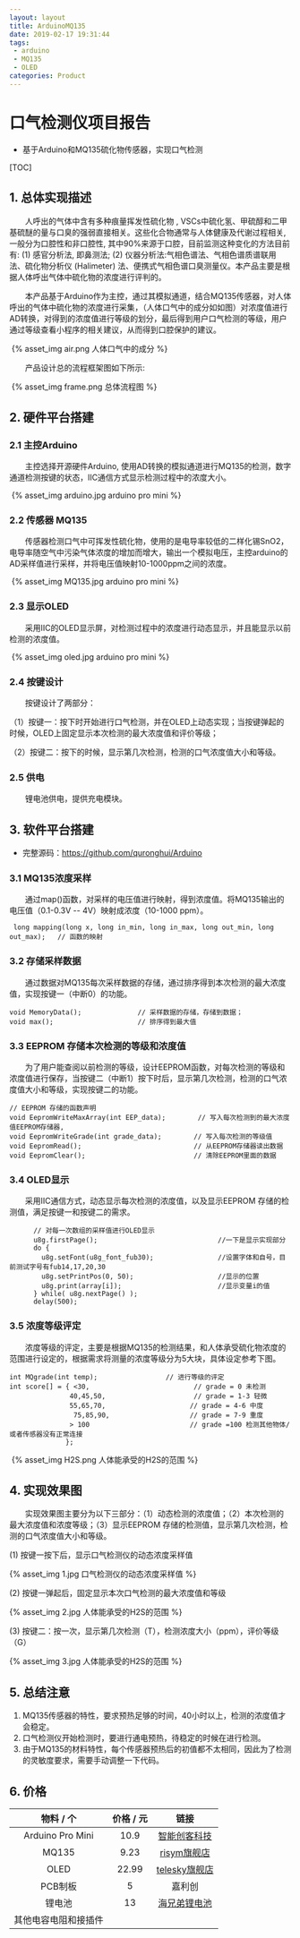 ```yaml
---
layout: layout
title: ArduinoMQ135
date: 2019-02-17 19:31:44
tags:  
 - arduino 
 - MQ135 
 - OLED 
categories: Product
---
```


# 口气检测仪项目报告

+ 基于Arduino和MQ135硫化物传感器，实现口气检测

[TOC]



## 1. 总体实现描述

　　人呼出的气体中含有多种痕量挥发性硫化物 , VSCs中硫化氢、甲硫醇和二甲基硫醚的量与口臭的强弱直接相关。这些化合物通常与人体健康及代谢过程相关, 一般分为口腔性和非口腔性, 其中90%来源于口腔，目前监测这种变化的方法目前有: (1) 感官分析法, 即鼻测法; (2) 仪器分析法:气相色谱法、气相色谱质谱联用法、硫化物分析仪 (Halimeter) 法、便携式气相色谱口臭测量仪。本产品主要是根据人体呼出气体中硫化物的浓度进行评判的。  

　　本产品基于Arduino作为主控，通过其模拟通道，结合MQ135传感器，对人体呼出的气体中硫化物的浓度进行采集，（人体口气中的成分如如图）对浓度值进行AD转换，对得到的浓度值进行等级的划分，最后得到用户口气检测的等级，用户通过等级查看小程序的相关建议，从而得到口腔保护的建议。

​						{% asset_img air.png 人体口气中的成分 %}

　　产品设计总的流程框架图如下所示: 

​						{% asset_img frame.png 总体流程图 %}

## 2. 硬件平台搭建

### 2.1 主控Arduino　　

　　主控选择开源硬件Arduino, 使用AD转换的模拟通道进行MQ135的检测，数字通道检测按键的状态，IIC通信方式显示检测过程中的浓度大小。

​						{% asset_img arduino.jpg arduino pro mini %}

### 2.2  传感器 MQ135

　　传感器检测口气中可挥发性硫化物，使用的是电导率较低的二样化锡SnO2，电导率随空气中污染气体浓度的增加而增大，输出一个模拟电压，主控arduino的AD采样值进行采样，并将电压值映射10-1000ppm之间的浓度。

​						{% asset_img MQ135.jpg arduino pro mini %}

### 2.3 显示OLED

　　采用IIC的OLED显示屏，对检测过程中的浓度进行动态显示，并且能显示以前检测的浓度值。

​						{% asset_img oled.jpg arduino pro mini %}	

### 2.4 按键设计

　　按键设计了两部分：

（1）按键一：按下时开始进行口气检测，并在OLED上动态实现；当按键弹起的时候，OLED上固定显示本次检测的最大浓度值和评价等级；

（2）按键二：按下的时候，显示第几次检测，检测的口气浓度值大小和等级。

### 2.5 供电

　　锂电池供电，提供充电模块。

## 3. 软件平台搭建

+ 完整源码：https://github.com/quronghui/Arduino

### 3.1 MQ135浓度采样

　　通过map()函数，对采样的电压值进行映射，得到浓度值。将MQ135输出的电压值（0.1-0.3V -- 4V）映射成浓度（10-1000 ppm）。

```
 long mapping(long x, long in_min, long in_max, long out_min, long out_max);   // 函数的映射
```

### 3.2 存储采样数据

　　通过数据对MQ135每次采样数据的存储，通过排序得到本次检测的最大浓度值，实现按键一（中断0）的功能。

```
void MemoryData();              // 采样数据的存储，存储到数据；
void max();						// 排序得到最大值
```

### 3.3 EEPROM 存储本次检测的等级和浓度值

　　为了用户能查阅以前检测的等级，设计EEPROM函数，对每次检测的等级和浓度值进行保存，当按键二（中断1）按下时后，显示第几次检测，检测的口气浓度值大小和等级，实现按键二的功能。

```
// EEPROM 存储的函数声明
void EepromWriteMaxArray(int EEP_data);        // 写入每次检测到的最大浓度值EEPROM存储器,
void EepromWriteGrade(int grade_data);        // 写入每次检测的等级值
void EepromRead();                            // 从EEPROM存储器读出数据
void EepromClear();                           // 清除EEPROM里面的数据
```

### 3.4 OLED显示

　　采用IIC通信方式，动态显示每次检测的浓度值，以及显示EEPROM 存储的检测值，满足按键一和按键二的需求。

```
      // 对每一次数组的采样值进行OLED显示
      u8g.firstPage();                              //一下是显示实现部分
      do {
        u8g.setFont(u8g_font_fub30);                //设置字体和自号，目前测试字号有fub14,17,20,30
        u8g.setPrintPos(0, 50);                     //显示的位置
        u8g.print(array[i]);                        //显示变量i的值
      } while( u8g.nextPage() );
      delay(500);
```

### 3.5 浓度等级评定

　　浓度等级的评定，主要是根据MQ135的检测结果，和人体承受硫化物浓度的范围进行设定的，根据需求将测量的浓度等级分为5大块，具体设定参考下图。

```
int MQgrade(int temp);                 // 进行等级的评定
int score[] = { <30,                          // grade = 0 未检测
               40,45,50,                      // grade = 1-3 轻微
               55,65,70,                     // grade = 4-6 中度
                75,85,90,                    // grade = 7-9 重度
               > 100                         // grade =100 检测其他物体/或者传感器没有正常连接   
              };   
```

​					{% asset_img H2S.png 人体能承受的H2S的范围 %}	

## 4. 实现效果图

　　实现效果图主要分为以下三部分：（1）动态检测的浓度值；（2）本次检测的最大浓度值和浓度等级；（3）显示EEPROM 存储的检测值，显示第几次检测，检测的口气浓度值大小和等级。

(1) 按键一按下后，显示口气检测仪的动态浓度采样值

{% asset_img 1.jpg 口气检测仪的动态浓度采样值 %}

(2) 按键一弹起后，固定显示本次口气检测的最大浓度值和等级

{% asset_img 2.jpg 人体能承受的H2S的范围 %}

(3) 按键二：按一次，显示第几次检测（T），检测浓度大小（ppm），评价等级（G）

{% asset_img 3.jpg 人体能承受的H2S的范围 %}

## 5. 总结注意

1. MQ135传感器的特性，要求预热足够的时间，40小时以上，检测的浓度值才会稳定。
2. 口气检测仪开始检测时，要进行通电预热，待稳定的时候在进行检测。
3. 由于MQ135的材料特性，每个传感器预热后的初值都不太相同，因此为了检测的灵敏度要求，需要手动调整一下代码。

## 6. 价格

|      物料 / 个       | 价格 / 元 |                             链接                             |
| :------------------: | :-------: | :----------------------------------------------------------: |
|   Arduino Pro Mini   |   10.9    | [智能创客科技](https://item.taobao.com/item.htm?spm=a1z09.2.0.0.17792e8dX05esy&id=570526032936&_u=i23c070s6e66) |
|        MQ135         |   9.23    | [risym旗舰店](https://detail.tmall.com/item.htm?id=13302081252&spm=a1z09.2.0.0.17792e8dX05esy&_u=i23c070sc980) |
|         OLED         |   22.99   | [telesky旗舰店](https://detail.tmall.com/item.htm?id=525584032584&spm=a1z09.2.0.0.17792e8dX05esy&_u=i23c070s808d) |
|       PCB制板        |     5     |                            嘉利创                            |
|        锂电池        |    13     | [海兄弟锂电池 ](https://item.taobao.com/item.htm?id=571443525847&ali_refid=a3_420434_1006:1151968984:N:%E9%94%82%E7%94%B5%E6%B1%A0:2a581f477100d75e1049e99f43f59ee6&ali_trackid=1_2a581f477100d75e1049e99f43f59ee6&spm=a230r.1.1957635.7) |
| 其他电容电阻和接插件 |           |                                                              |

